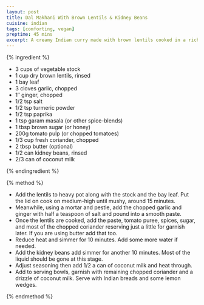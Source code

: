 ```yaml
---
layout: post
title: Dal Makhani With Brown Lentils & Kidney Beans
cuisine: indian
tags: [comforting, vegan]
preptime: 45 mins
excerpt: A creamy Indian curry made with brown lentils cooked in a rich tomato and coconut milk gravy. If you omit the butter it's vegan too.
---
```


{% ingredient %}

- 3 cups of vegetable stock
- 1 cup dry brown lentils, rinsed
- 1 bay leaf
- 3 cloves garlic, chopped
- 1″ ginger, chopped
- 1/2 tsp salt
- 1/2 tsp turmeric powder
- 1/2 tsp paprika
- 1 tsp garam masala (or other spice-blends)
- 1 tbsp brown sugar (or honey)
- 200g tomato pulp (or chopped tomatoes)
- 1/3 cup fresh coriander, chopped
- 2 tbsp butter (optional)
- 1/2 can kidney beans, rinsed
- 2/3 can of coconut milk

{% endingredient %}

{% method %}

- Add the lentils to heavy pot along with the stock and the bay leaf. Put the lid on cook on medium-high until mushy, around 15 minutes.
- Meanwhile, using a mortar and pestle, add the chopped garlic and ginger with half a teaspoon of salt and pound into a smooth paste.
- Once the lentils are cooked, add the paste, tomato puree, spices, sugar, and most of the chopped coriander reserving just a little for garnish later. If you are using butter add that too.
- Reduce heat and simmer for 10 minutes. Add some more water if needed.
- Add the kidney beans add simmer for another 10 minutes. Most of the liquid should be gone at this stage.
- Adjust seasoning then add 1/2 a can of coconut milk and heat through.
- Add to serving bowls, garnish with remaining chopped coriander and a drizzle of coconut milk. Serve with Indian breads and some lemon wedges.

{% endmethod %}
